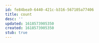```yaml
---
id: fe84bea9-6440-421c-b316-567105a77406
title: count
desc: ''
updated: 1618573905350
created: 1618573905350
stub: true
---
```


